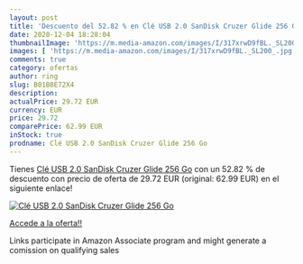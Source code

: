 ```yaml
---
layout: post
title: 'Descuento del 52.82 % en Clé USB 2.0 SanDisk Cruzer Glide 256 Go'
date: 2020-12-04 18:28:04
thumbnailImage: 'https://m.media-amazon.com/images/I/317xrwD9fBL._SL200_.jpg'
images: [ 'https://m.media-amazon.com/images/I/317xrwD9fBL._SL200_.jpg' ]
comments: true
category: ofertas
author: ring
slug: B01B8E72X4
description:
actualPrice: 29.72 EUR
currency: EUR
price: 29.72
comparePrice: 62.99 EUR
inStock: true
prodname: Clé USB 2.0 SanDisk Cruzer Glide 256 Go
---
```


Tienes [Clé USB 2.0 SanDisk Cruzer Glide 256 Go](https://www.amazon.fr/dp/B01B8E72X4/?tag=tolees0d-21) con un 52.82 % de descuento con precio de oferta de 29.72 EUR (original: 62.99 EUR) en el siguiente enlace!

[![Clé USB 2.0 SanDisk Cruzer Glide 256 Go](https://m.media-amazon.com/images/I/317xrwD9fBL._SL200_.jpg)](https://www.amazon.fr/dp/B01B8E72X4/?tag=tolees0d-21)

[Accede a la oferta!!](https://www.amazon.fr/dp/B01B8E72X4/?tag=tolees0d-21)

Links participate in Amazon Associate program and might generate a comission on qualifying sales


